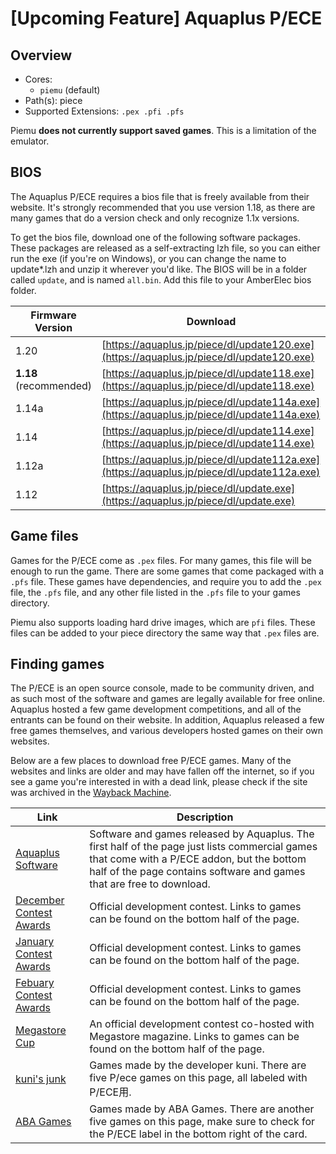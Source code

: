 # [Upcoming Feature] Aquaplus P/ECE

## Overview

- Cores:
  - `piemu` (default)
- Path(s): piece
- Supported Extensions: `.pex .pfi .pfs`

Piemu **does not currently support saved games**. This is a limitation of the emulator.

## BIOS

The Aquaplus P/ECE requires a bios file that is freely available from their website. It's strongly recommended that you use version 1.18, as there are many games that do a version check and only recognize 1.1x versions.

To get the bios file, download one of the following software packages. These packages are released as a self-extracting lzh file, so you can either run the exe (if you're on Windows), or you can change the name to update\*.lzh and unzip it wherever you'd like. The BIOS will be in a folder called `update`, and is named `all.bin`. Add this file to your AmberElec bios folder.

| Firmware Version | Download                                    |
|------------------|---------------------------------------------|
| 1.20             | [https://aquaplus.jp/piece/dl/update120.exe](https://aquaplus.jp/piece/dl/update120.exe)  |
| **1.18** (recommended) | [https://aquaplus.jp/piece/dl/update118.exe](https://aquaplus.jp/piece/dl/update118.exe)  |
| 1.14a            | [https://aquaplus.jp/piece/dl/update114a.exe](https://aquaplus.jp/piece/dl/update114a.exe) |
| 1.14             | [https://aquaplus.jp/piece/dl/update114.exe](https://aquaplus.jp/piece/dl/update114.exe)  |
| 1.12a            | [https://aquaplus.jp/piece/dl/update112a.exe](https://aquaplus.jp/piece/dl/update112a.exe) |
| 1.12             | [https://aquaplus.jp/piece/dl/update.exe](https://aquaplus.jp/piece/dl/update.exe)     |

## Game files

Games for the P/ECE come as `.pex` files. For many games, this file will be enough to run the game. There are some games that come packaged with a `.pfs` file. These games have dependencies, and require you to add the `.pex` file, the `.pfs` file, and any other file listed in the `.pfs` file to your games directory.

Piemu also supports loading hard drive images, which are `pfi` files. These files can be added to your piece directory the same way that `.pex` files are.

## Finding games

The P/ECE is an open source console, made to be community driven, and as such most of the software and games are legally available for free online. Aquaplus hosted a few game development competitions, and all of the entrants can be found on their website. In addition, Aquaplus released a few free games themselves, and various developers hosted games on their own websites.

Below are a few places to download free P/ECE games. Many of the websites and links are older and may have fallen off the internet, so if you see a game you're interested in with a dead link, please check if the site was archived in the [Wayback Machine](https://web.archive.org/).

| Link                                                      | Description |
|-----------------------------------------------------------|-------------|
| [Aquaplus Software](https://aquaplus.jp/piece/soft.html)  | Software and games released by Aquaplus. The first half of the page just lists commercial games that come with a P/ECE addon, but the bottom half of the page contains software and games that are free to download. |
| [December Contest Awards](https://aquaplus.jp/piece/contest/12gatsu.html) | Official development contest. Links to games can be found on the bottom half of the page. |
| [January Contest Awards](https://aquaplus.jp/piece/contest/01gatsu.html) | Official development contest. Links to games can be found on the bottom half of the page. |
| [Febuary Contest Awards](https://aquaplus.jp/piece/contest/02gatsu.html) | Official development contest. Links to games can be found on the bottom half of the page. |
| [Megastore Cup](https://aquaplus.jp/piece/contest/ms_cup.html) | An official development contest co-hosted with Megastore magazine. Links to games can be found on the bottom half of the page. |
| [kuni's junk](http://www.susami.co.jp/kuni/junk/junk.htm) | Games made by the developer kuni. There are five P/ece games on this page, all labeled with P/ECE用. |
| [ABA Games](http://www.asahi-net.or.jp/~cs8k-cyu/misc.html) | Games made by ABA Games. There are another five games on this page, make sure to check for the P/ECE label in the bottom right of the card. |
